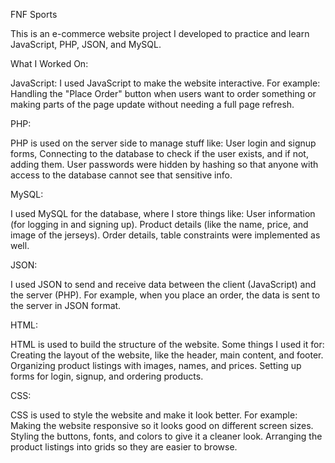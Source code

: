 FNF Sports 

This is an e-commerce website project I developed to practice and learn JavaScript, PHP, JSON, and MySQL.

What I Worked On: 

  JavaScript: 
  I used JavaScript to make the website interactive. For example: Handling the "Place Order" button when users want to order something or making parts of the page update without needing a full page refresh.
  
  PHP: 
  
  PHP is used on the server side to manage stuff like: User login and signup forms, Connecting to the database to check if the user exists, and if not, adding them. User passwords were hidden by hashing so that anyone with access to the database cannot see that sensitive info.
  
  MySQL: 
  
  I used MySQL for the database, where I store things like: User information (for logging in and signing up). 
  Product details (like the name, price, and image of the jerseys).
  Order details, table constraints were implemented as well.
  
  JSON: 
  
  I used JSON to send and receive data between the client (JavaScript) and the server (PHP). For example, when you place an order, the data is sent to the server in JSON format.
  
HTML:

HTML is used to build the structure of the website. Some things I used it for: Creating the layout of the website, like the header, main content, and footer.
  Organizing product listings with images, names, and prices.
  Setting up forms for login, signup, and ordering products.

CSS:

CSS is used to style the website and make it look better. For example: Making the website responsive so it looks good on different screen sizes.
  Styling the buttons, fonts, and colors to give it a cleaner look.
  Arranging the product listings into grids so they are easier to browse.
